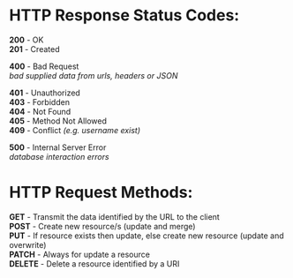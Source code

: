 # HTTP Response Status Codes:  
__200__ - OK  
__201__ - Created  

__400__ - Bad Request  
_bad supplied data from urls, headers or JSON_  


__401__ - Unauthorized  
__403__ - Forbidden  
__404__ - Not Found    
__405__ - Method Not Allowed  
__409__ - Conflict _(e.g. username exist)_    

__500__ - Internal Server Error  
_database interaction errors_

# HTTP Request Methods:  
__GET__ - Transmit the data identified by the URL to the client  
__POST__ - Create new resource/s (update and merge)  
__PUT__ - If resource exists then update, else create new resource (update and overwrite)  
__PATCH__ - Always for update a resource  
__DELETE__ - Delete a resource identified by a URI  
